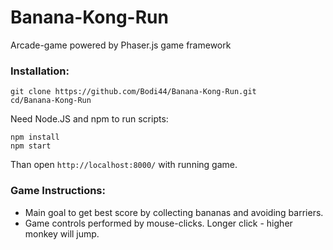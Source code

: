 # Banana-Kong-Run
Arcade-game powered by Phaser.js game framework

### Installation:
```
git clone https://github.com/Bodi44/Banana-Kong-Run.git
cd/Banana-Kong-Run
```
Need Node.JS and npm to run scripts:
```
npm install
npm start
```
Than open ```http://localhost:8000/``` with running game.

### Game Instructions:
- Main goal to get best score by collecting bananas and avoiding barriers.
- Game controls performed by mouse-clicks. Longer click - higher monkey will jump.
